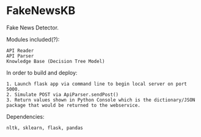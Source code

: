 # FakeNewsKB
Fake News Detector.

Modules included(?):
    
    API Reader
    API Parser
    Knowledge Base (Decision Tree Model)

In order to build and deploy:

    1. Launch flask app via command line to begin local server on port 5000.
    2. Simulate POST via ApiParser.sendPost()
    3. Return values shown in Python Console which is the dictionary/JSON package that would be returned to the webservice.
    
Dependencies:
    
    nltk, sklearn, flask, pandas